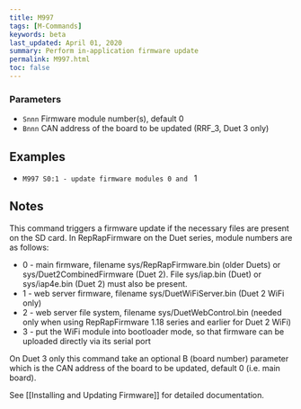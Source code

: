 ```yaml
---
title: M997
tags: [M-Commands] 
keywords: beta 
last_updated: April 01, 2020 
summary: Perform in-application firmware update 
permalink: M997.html
toc: false 
---
```



### Parameters

* `Snnn` Firmware module number(s), default 0
* `Bnnn` CAN address of the board to be updated (RRF_3, Duet 3 only)

## Examples

* ` M997 S0:1 - update firmware modules 0 and  ` 1

## Notes

This command triggers a firmware update if the necessary files are present on the SD card. In RepRapFirmware on the Duet series, module numbers are as follows:

* 0 - main firmware, filename sys/RepRapFirmware.bin (older Duets) or sys/Duet2CombinedFirmware (Duet 2). File sys/iap.bin (Duet) or sys/iap4e.bin (Duet 2) must also be present.
* 1 - web server firmware, filename sys/DuetWiFiServer.bin (Duet 2 WiFi only)
* 2 - web server file system, filename sys/DuetWebControl.bin (needed only when using RepRapFirmware 1.18 series and earlier for Duet 2 WiFi)
* 3 - put the WiFi module into bootloader mode, so that firmware can be uploaded directly via its serial port

On Duet 3 only this command take an optional B (board number) parameter which is the CAN address of the board to be updated, default 0 (i.e. main board).

See [[Installing and Updating Firmware]] for detailed documentation.

